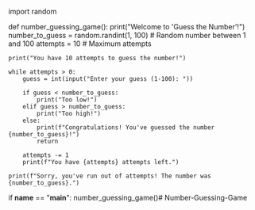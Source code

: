 import random

def number_guessing_game():
    print("Welcome to 'Guess the Number'!")
    number_to_guess = random.randint(1, 100)  # Random number between 1 and 100
    attempts = 10  # Maximum attempts

    print("You have 10 attempts to guess the number!")
    
    while attempts > 0:
        guess = int(input("Enter your guess (1-100): "))
        
        if guess < number_to_guess:
            print("Too low!")
        elif guess > number_to_guess:
            print("Too high!")
        else:
            print(f"Congratulations! You've guessed the number {number_to_guess}!")
            return
        
        attempts -= 1
        print(f"You have {attempts} attempts left.")

    print(f"Sorry, you've run out of attempts! The number was {number_to_guess}.")

if __name__ == "__main__":
    number_guessing_game()# Number-Guessing-Game
